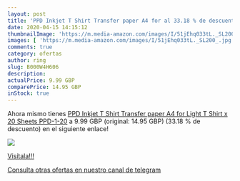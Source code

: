 ```yaml
---
layout: post
title: 'PPD Inkjet T Shirt Transfer paper A4 for al 33.18 % de descuento'
date: 2020-04-15 14:15:12
thumbnailImage: 'https://m.media-amazon.com/images/I/51jEhq033tL._SL200_.jpg'
images: [ 'https://m.media-amazon.com/images/I/51jEhq033tL._SL200_.jpg' ]
comments: true
category: ofertas
author: ring
slug: B000W4H606
description:
actualPrice: 9.99 GBP
comparePrice: 14.95 GBP
inStock: true
---
```


Ahora mismo tienes [PPD Inkjet T Shirt Transfer paper A4 for Light T Shirt x 20 Sheets PPD-1-20](https://www.amazon.com/dp/B000W4H606/?tag=redken08-20) a 9.99 GBP (original: 14.95 GBP) (33.18 %  de descuento) en el siguiente enlace!

[![](https://m.media-amazon.com/images/I/51jEhq033tL._SL200_.jpg)](https://www.amazon.com/dp/B000W4H606/?tag=redken08-20)

[Visítala!!!](https://www.amazon.com/dp/B000W4H606/?tag=redken08-20)

[Consulta otras ofertas en nuestro canal de telegram](https://t.me/s/ofertas25)
